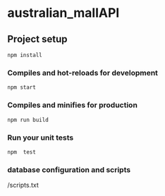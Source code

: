 # australian_mallAPI

## Project setup
```
npm install
```

### Compiles and hot-reloads for development
```
npm start 
```

### Compiles and minifies for production
```
npm run build
```

### Run your unit tests
```
npm  test
```

### database configuration and scripts
/scripts.txt




